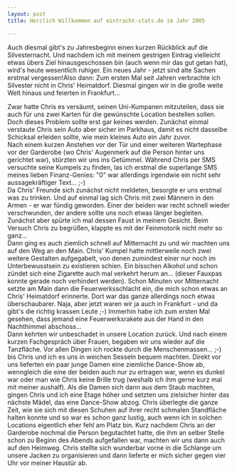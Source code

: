```yaml
---
layout: post
title: Herzlich Willkommen auf eintracht-stats.de im Jahr 2005

---
```


Auch diesmal gibt's zu Jahresbeginn einen kurzen Rückblick auf die Silvesternacht. Und nachdem ich mit meinem gestrigen Eintrag vielleicht etwas übers Ziel hinausgeschossen bin (auch wenn mir das gut getan hat), wird's heute wesentlich ruhiger. Ein neues Jahr - jetzt sind alte Sachen erstmal vergessen!Also dann: Zum ersten Mal seit Jahren verbrachte ich Silvester nicht in Chris' Heimatdorf. Diesmal gingen wir in die große weite Welt hinaus und feierten in Frankfurt...

Zwar hatte Chris es versäumt, seinen Uni-Kumpanen mitzuteilen, dass sie auch für uns zwei Karten für die gewünschte Location bestellen sollen. Doch dieses Problem sollte erst gar keines werden. Zunächst einmal verstaute Chris sein Auto aber sicher im Parkhaus, damit es nicht dasselbe Schicksal erleiden sollte, wie mein kleines Auto ein Jahr zuvor.  
Nach einem kurzen Anstehen vor der Tür und einer weiteren Wartephase vor der Garderobe (wo Chris' Augenmerk auf die Person hinter uns gerichtet war), stürzten wir uns ins Getümmel. Während Chris per SMS versuchte seine Kumpels zu finden, las ich erstmal die superlange SMS meines lieben Finanz-Genies: "0" war allerdings irgendwie ein nicht sehr aussagekräftiger Text... ;-)  
Da Chris' Freunde sich zunächst nicht meldeten, besorgte er uns erstmal was zu trinken. Und auf einmal lag sich Chris mit zwei Männern in den Armen - er war fündig geworden. Einer der beiden war recht schnell wieder verschwunden, der andere sollte uns noch etwas länger begleiten. Zunächst aber spürte ich mal dessen Faust in meinem Gesicht. Beim Versuch Chris zu begrüßen, klappte es mit der Feinmotorik nicht mehr so ganz...  
Dann ging es auch ziemlich schnell auf Mitternacht zu und wir machten uns auf den Weg an den Main. Chris' Kumpel hatte mittlerweile noch zwei weitere Gestalten aufgegabelt, von denen zumindest einer nur noch im Unterbewusstsein zu existieren schien. Ein bisschen Alkohol und schon zündet sich eine Zigarette auch mal verkehrt herum an... (dieser Fauxpas konnte gerade noch verhindert werden). Schon Minuten vor Mitternacht setzte am Main dann die Feuerwerksschlacht ein, die mich schon etwas an Chris' Heimatdorf erinnerte. Dort war das ganze allerdings noch etwas überschaubarer. Naja, aber jetzt waren wir ja auch in Frankfurt - und da gibt's die richtig krassen Leute ;-) Immerhin habe ich zum ersten Mal gesehen, dass jemand eine Feuerwerksrakete aus der Hand in den Nachthimmel abschoss...  
Dann kehrten wir unbeschadet in unsere Location zurück. Und nach einem kurzen Fachgespräch über Frauen, begaben wir uns wieder auf die Tanzfläche. Vor allen Dingen ich rockte durch die Menschenmassen... ;-) bis Chris und ich es uns in weichen Sesseln bequem machten. Direkt vor uns lieferten ein paar junge Damen eine ziemliche Dance-Show ab, wenngleich die eine der beiden auch nur zu ertragen war, wenn es dunkel war oder man wie Chris keine Brille trug (weshalb ich ihm gerne kurz mal mit meiner aushalf). Als die Damen sich dann aus dem Staub machten, gingen Chris und ich eine Etage höher und setzten uns zielsicher hinter das nächste Mädel, das eine Dance-Show abzog. Chris überlegte die ganze Zeit, wie sie sich mit diesen Schuhen auf ihrer recht schmalen Standfläche halten konnte und so war es schon ganz lustig, auch wenn ich in solchen Locations eigentlich eher fehl am Platz bin. Kurz nachdem Chris an der Garderobe nochmal die Person begutachtet hatte, die ihm an selber Stelle schon zu Beginn des Abends aufgefallen war, machten wir uns dann auch auf den Heimweg. Chris stellte sich wunderbar vorne in die Schlange um unsere Jacken zu organisieren und dann lieferte er mich sicher gegen vier Uhr vor meiner Haustür ab.
